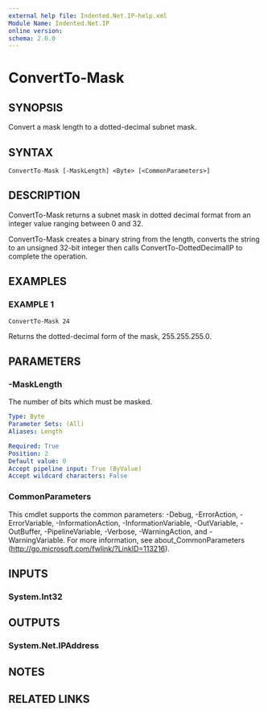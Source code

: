 ```yaml
---
external help file: Indented.Net.IP-help.xml
Module Name: Indented.Net.IP
online version:
schema: 2.0.0
---
```


# ConvertTo-Mask

## SYNOPSIS
Convert a mask length to a dotted-decimal subnet mask.

## SYNTAX

```
ConvertTo-Mask [-MaskLength] <Byte> [<CommonParameters>]
```

## DESCRIPTION
ConvertTo-Mask returns a subnet mask in dotted decimal format from an integer value ranging between 0 and 32.

ConvertTo-Mask creates a binary string from the length, converts the string to an unsigned 32-bit integer then calls ConvertTo-DottedDecimalIP to complete the operation.

## EXAMPLES

### EXAMPLE 1
```
ConvertTo-Mask 24
```

Returns the dotted-decimal form of the mask, 255.255.255.0.

## PARAMETERS

### -MaskLength
The number of bits which must be masked.

```yaml
Type: Byte
Parameter Sets: (All)
Aliases: Length

Required: True
Position: 2
Default value: 0
Accept pipeline input: True (ByValue)
Accept wildcard characters: False
```

### CommonParameters
This cmdlet supports the common parameters: -Debug, -ErrorAction, -ErrorVariable, -InformationAction, -InformationVariable, -OutVariable, -OutBuffer, -PipelineVariable, -Verbose, -WarningAction, and -WarningVariable.
For more information, see about_CommonParameters (http://go.microsoft.com/fwlink/?LinkID=113216).

## INPUTS

### System.Int32
## OUTPUTS

### System.Net.IPAddress
## NOTES

## RELATED LINKS
